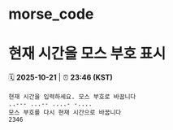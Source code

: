 # morse_code
# 현재 시간을 모스 부호 표시
<!-- MORSE_TIME_START -->
🗓️ **2025-10-21** | ⏰ **23:46 (KST)**

```
현재 시간을 입력하세요. 모스 부호로 바꿉니다
..--- ...-- ....- -....
모스 부호를 다시 현재 시간으로 바꿉니다
2346
```
<!-- MORSE_TIME_END -->
